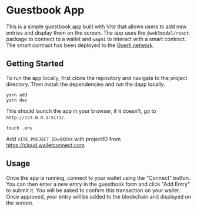 # Guestbook App

This is a simple guestbook app built with Vite that allows users to add new entries and display them on the screen. The app uses the `@web3modal/react` package to connect to a wallet and `wagmi` to interact with a smart contract. The smart contract has been deployed to the [Goerli network](https://goerli.etherscan.io/address/0x61912362d631f0e09e2e0e7934f725097becc05b).

## Getting Started

To run the app locally, first clone the repository and navigate to the project directory. Then install the dependencies and run the dapp locally.

```
yarn add
yarn dev
```

This should launch the app in your browser, if it doesn't, go to `http://127.0.0.1:5173/`.

```
touch .env
```

Add `VITE_PROJECT_ID=XXXXX` with projectID from https://cloud.walletconnect.com

## Usage

Once the app is running, connect to your wallet using the "Connect" button. You can then enter a new entry in the guestbook form and click "Add Entry" to submit it. You will be asked to confirm this transaction on your wallet. Once approved, your entry will be added to the blockchain and displayed on the screen.
